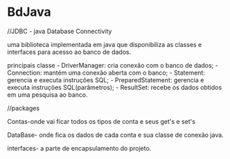 # BdJava

//JDBC - java Database Connectivity

uma biblioteca implementada em java que disponibiliza as classes e interfaces para acesso ao banco de dados.

principais classe 
	- DriverManager: cria conexão com o banco de dados;
	- Connection: mantém uma conexão aberta com o banco;
	- Statement: gerencia e executa instruções SQL;
	- PreparedStatement: gerencia e executa instruções SQL(parâmetros);	
	- ResultSet: recebe os dados obtidos em uma pesquisa ao banco.


//packages 

Contas-onde vai ficar todos os tipos de conta
e seus get's e set's

DataBase- onde fica os dados de cada conta e sua 
classe de conexão java.

interfaces- a parte de encapsulamento do projeto.
